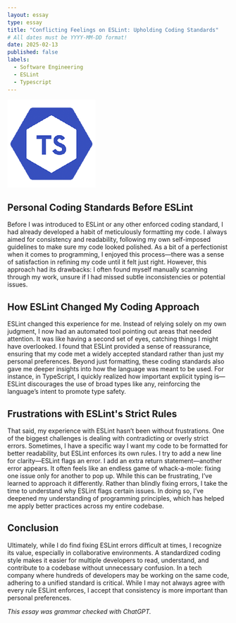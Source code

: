 ```yaml
---
layout: essay
type: essay
title: "Conflicting Feelings on ESLint: Upholding Coding Standards"
# All dates must be YYYY-MM-DD format!
date: 2025-02-13
published: false
labels:
  - Software Engineering
  - ESLint
  - Typescript
---
```


![ESLint Typescript Logo](../img/eslint-typescript.png)

## Personal Coding Standards Before ESLint

Before I was introduced to ESLint or any other enforced coding standard, I had already developed a habit of meticulously formatting my code. I always aimed for consistency and readability, following my own self-imposed guidelines to make sure my code looked polished. As a bit of a perfectionist when it comes to programming, I enjoyed this process—there was a sense of satisfaction in refining my code until it felt just right. However, this approach had its drawbacks: I often found myself manually scanning through my work, unsure if I had missed subtle inconsistencies or potential issues.

## How ESLint Changed My Coding Approach

ESLint changed this experience for me. Instead of relying solely on my own judgment, I now had an automated tool pointing out areas that needed attention. It was like having a second set of eyes, catching things I might have overlooked. I found that ESLint provided a sense of reassurance, ensuring that my code met a widely accepted standard rather than just my personal preferences. Beyond just formatting, these coding standards also gave me deeper insights into how the language was meant to be used. For instance, in TypeScript, I quickly realized how important explicit typing is—ESLint discourages the use of broad types like any, reinforcing the language’s intent to promote type safety.

## Frustrations with ESLint's Strict Rules

That said, my experience with ESLint hasn’t been without frustrations. One of the biggest challenges is dealing with contradicting or overly strict errors. Sometimes, I have a specific way I want my code to be formatted for better readability, but ESLint enforces its own rules. I try to add a new line for clarity—ESLint flags an error. I add an extra return statement—another error appears. It often feels like an endless game of whack-a-mole: fixing one issue only for another to pop up. While this can be frustrating, I’ve learned to approach it differently. Rather than blindly fixing errors, I take the time to understand why ESLint flags certain issues. In doing so, I’ve deepened my understanding of programming principles, which has helped me apply better practices across my entire codebase.

## Conclusion

Ultimately, while I do find fixing ESLint errors difficult at times, I recognize its value, especially in collaborative environments. A standardized coding style makes it easier for multiple developers to read, understand, and contribute to a codebase without unnecessary confusion. In a tech company where hundreds of developers may be working on the same code, adhering to a unified standard is critical. While I may not always agree with every rule ESLint enforces, I accept that consistency is more important than personal preferences.

*This essay was grammar checked with ChatGPT.*
